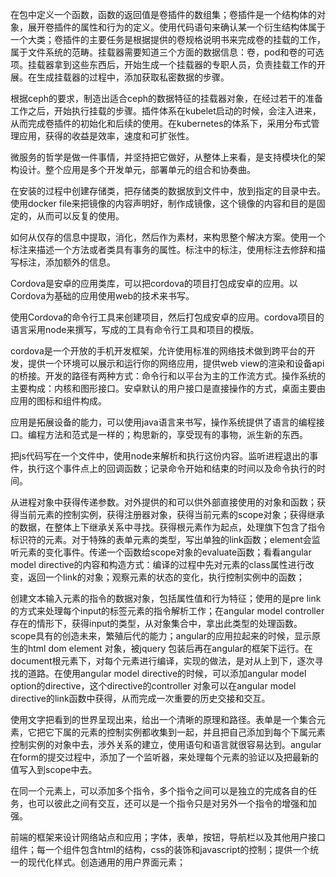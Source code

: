 在包中定义一个函数，函数的返回值是卷插件的数组集；卷插件是一个结构体的对象，展开卷插件的属性和行为的定义。使用代码语句来确认某一个衍生结构体属于一个大类；卷插件的主要任务是根据提供的卷规格说明书来完成卷的挂载的工作，属于文件系统的范畴。挂载器需要知道三个方面的数据信息：卷，pod和卷的可选项。挂载器拿到这些东西后，开始生成一个挂载器的专职人员，负责挂载工作的开展。在生成挂载器的过程中，添加获取私密数据的步骤。

根据ceph的要求，制造出适合ceph的数据特征的挂载器对象，在经过若干的准备工作之后，开始执行挂载的步骤。插件体系在kubelet启动的时候，会注入进来，从而完成卷插件的初始化和后续的使用。在kubernetes的体系下，采用分布式管理应用，获得的收益是效率，速度和可扩张性。

微服务的哲学是做一件事情，并坚持把它做好，从整体上来看，是支持模块化的架构设计。整个应用是多个开发单元，部署单元的组合和协奏曲。

在安装的过程中创建存储类，把存储类的数据放到文件中，放到指定的目录中去。使用docker file来把镜像的内容声明好，制作成镜像，这个镜像的内容和目的是固定的，从而可以反复的使用。

如何从仅存的信息中提取，消化，然后作为素材，来构思整个解决方案。使用一个标注来描述一个方法或者类具有事务的属性。标注中的标注，使用标注去修辞和描写标注，添加额外的信息。

Cordova是安卓的应用类库，可以把cordova的项目打包成安卓的应用。以Cordova为基础的应用使用web的技术来书写。

使用Cordova的命令行工具来创建项目，然后打包成安卓的应用。cordova项目的语言采用node来撰写，写成的工具有命令行工具和项目的模版。

cordova是一个开放的手机开发框架，允许使用标准的网络技术做到跨平台的开发，提供一个环境可以展示和运行你的网络应用，提供web view的渲染和设备api的桥接。开发的路径有两种方式：命令行和以平台为主的工作流方式。操作系统的主要构成：内核和图形接口。安卓默认的用户接口是直接操作的方式，桌面主要由应用的图标和组件构成。

应用是拓展设备的能力，可以使用java语言来书写，操作系统提供了语言的编程接口。编程方法和范式是一样的；构思新的，享受现有的事物，派生新的东西。

把js代码写在一个文件中，使用node来解析和执行这份内容。监听进程退出的事件，执行这个事件点上的回调函数；记录命令开始和结束的时间以及命令执行的时间。

从进程对象中获得传递参数。对外提供的和可以供外部直接使用的对象和函数；获得当前元素的控制实例，获得注册器对象，获得当前元素的scope对象；获得继承的数据，在整体上下继承关系中寻找。获得根元素作为起点，处理旗下包含了指令标识符的元素。对于特殊的表单元素的类型，写出单独的link函数；element会监听元素的变化事件。传递一个函数给scope对象的evaluate函数；看看angular model directive的内容和构造方式：编译的过程中先对元素的class属性进行改变，返回一个link的对象；观察元素的状态的变化，执行控制实例中的函数；

创建文本输入元素的指令的数据对象，包括属性值和行为特征；使用的是pre link的方式来处理每个input的标签元素的指令解析工作；在angular model controller存在的情形下，获得input的类型，从对象集合中，拿出此类型的处理函数。scope具有的创造未来，繁殖后代的能力；angular的应用拉起来的时候，显示原生的html dom element 对象，被jquery 包装后再在angular的框架下运行。在document根元素下，对每个元素进行编译，实现的做法，是对从上到下，逐次寻找的道路。在使用angular model directive的时候，可以添加angular model option的directive，这个directive的controller 对象可以在angular model directive的link函数中获得，从而完成一次重要的历史交接和交互。

使用文字把看到的世界呈现出来，给出一个清晰的原理和路径。表单是一个集合元素，它把它下属的元素的控制实例都收集到一起，并且把自己添加到每个下属元素控制实例的对象中去，涉外关系的建立，使用语句和语言就很容易达到。angular 在form的提交过程中，添加了一个监听器，来处理每个元素的验证以及把最新的值写入到scope中去。

在同一个元素上，可以添加多个指令，多个指令之间可以是独立的完成各自的任务，也可以彼此之间有交互，还可以是一个指令只是对另外一个指令的增强和加强。

前端的框架来设计网络站点和应用；字体，表单，按钮，导航栏以及其他用户接口组件；每一个组件包含html的结构，css的装饰和javascript的控制；提供一个统一的现代化样式。创造通用的用户界面元素；
